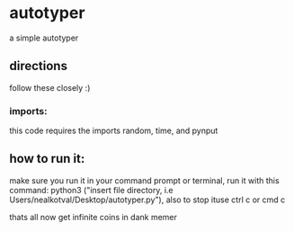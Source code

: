 # autotyper
a simple autotyper

## directions
follow these closely :)

### imports:
this code requires the imports random, time, and pynput

## how to run it:
make sure you run it in your command prompt or terminal, run it with this command:
python3 ("insert file directory, i.e Users/nealkotval/Desktop/autotyper.py"), also to stop ituse ctrl c or cmd c

thats all now get infinite coins in dank memer
